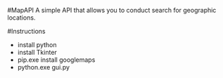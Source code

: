 #MapAPI
A simple API that allows you to conduct search for geographic locations.

#Instructions
   - install python
   - install Tkinter
   - pip.exe install googlemaps
   - python.exe gui.py
